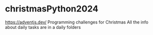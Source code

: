# christmasPython2024
https://adventjs.dev/ Programming challenges for Christmas
All the info about daily tasks are in a daily folders